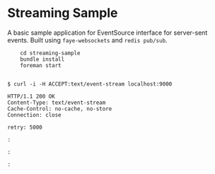 Streaming Sample
=====================

A basic sample application for EventSource interface for server-sent events.
Built using `faye-websockets` and `redis pub/sub`.

```shell
    cd streaming-sample
    bundle install
    foreman start
```

```shell

$ curl -i -H ACCEPT:text/event-stream localhost:9000

HTTP/1.1 200 OK
Content-Type: text/event-stream
Cache-Control: no-cache, no-store
Connection: close

retry: 5000

:

:

:

```
